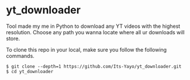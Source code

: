 # yt_downloader

Tool made my me in Python to download any YT videos with the highest resolution. Choose any path you wanna locate where all ur downloads will store. 

To clone this repo in your local, make sure you follow the following commands. 

```
$ git clone --depth=1 https://github.com/Its-Yayo/yt_downloader.git
$ cd yt_downloader
```

